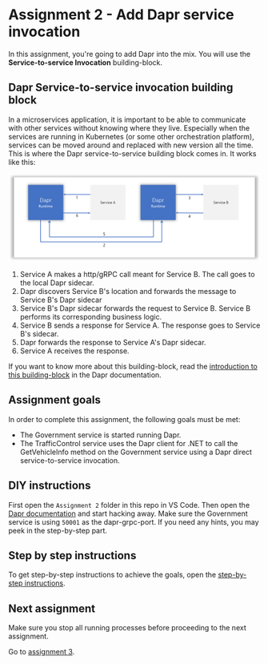 # Assignment 2 - Add Dapr service invocation

In this assignment, you're going to add Dapr into the mix. You will use the **Service-to-service Invocation** building-block.

## Dapr Service-to-service invocation building block

In a microservices application, it is important to be able to communicate with other services without knowing where they live. Especially when the services are running in Kubernetes (or some other orchestration platform), services can be moved around and replaced with new version all the time. This is where the Dapr service-to-service building block comes in. It works like this:

![](/Assignment02/img/service-invocation.png)

1. Service A makes a http/gRPC call meant for Service B.  The call goes to the local Dapr sidecar.
2. Dapr discovers Service B's location and forwards the message to Service B's Dapr sidecar
3. Service B's Dapr sidecar forwards the request to Service B.  Service B performs its corresponding business logic.
4. Service B sends a response for Service A.  The response goes to Service B's sidecar.
5. Dapr forwards the response to Service A's Dapr sidecar.
6. Service A receives the response.

If you want to know more about this building-block, read the [introduction to this building-block](https://github.com/dapr/docs/blob/master/concepts/service-invocation/README.md) in the Dapr documentation.

## Assignment goals

In order to complete this assignment, the following goals must be met:

- The Government service is started running Dapr.
- The TrafficControl service uses the Dapr client for .NET to call the GetVehicleInfo method on the Government service using a Dapr direct service-to-service invocation.

## DIY instructions

First open the `Assignment 2` folder in this repo in VS Code. Then open the [Dapr documentation](https://github.com/dapr/docs) and start hacking away. Make sure the Government service is using `50001` as the dapr-grpc-port. If you need any hints, you may peek in the step-by-step part.

## Step by step instructions

To get step-by-step instructions to achieve the goals, open the [step-by-step instructions](step-by-step.md).

## Next assignment

Make sure you stop all running processes before proceeding to the next assignment.

Go to [assignment 3](../Assignment03/README.md).
